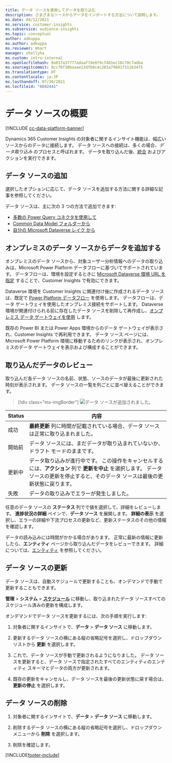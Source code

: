 ```yaml
---
title: データ ソースを使用してデータを取り込む
description: さまざまなソースからデータをインポートする方法について説明します。
ms.date: 04/12/2021
ms.service: customer-insights
ms.subservice: audience-insights
ms.topic: conceptual
author: adkuppa
ms.author: adkuppa
ms.reviewer: mhart
manager: shellyha
ms.custom: intro-internal
ms.openlocfilehash: 0a017a37777adaaf7de079cf481ec10c70c7adba
ms.sourcegitcommit: 8cc70f30baaae13dfb9c4c201a79691f311634f5
ms.translationtype: HT
ms.contentlocale: ja-JP
ms.lasthandoff: 07/30/2021
ms.locfileid: "6692441"
---
```

# <a name="data-sources-overview"></a>データ ソースの概要

[!INCLUDE [cc-data-platform-banner](../includes/cc-data-platform-banner.md)]

Dynamics 365 Customer Insights の対象者に関するインサイト機能は、幅広いソースからのデータに接続します。 データ ソースへの接続は、多くの場合、*データ取り込み* のプロセスと呼ばれます。 データを取り込んだ後、[統合](data-unification.md) およびアクションを実行できます。

## <a name="add-a-data-source"></a>データ ソースの追加

選択したオプションに応じて、データ ソースを追加する方法に関する詳細な記事を参照してください。

データ ソースは、主に次の 3 つの方法で追加できます:

- [多数の Power Query コネクタを使用して](connect-power-query.md)
- [Common Data Model フォルダーから](connect-common-data-model.md)
- [自分の Microsoft Dataverse レイク から](connect-dataverse-managed-lake.md)

## <a name="add-data-from-on-premises-data-sources"></a>オンプレミスのデータ ソースからデータを追加する

オンプレミスのデータ ソースから、対象ユーザー分析情報へのデータの取り込みは、Microsoft Power Platform データフローに基づいてサポートされています。 データフローは、環境を設定するときに [Microsoft Dataverse 環境 URL を指定](get-started-paid.md) することで、Customer Insights で有効にできます。

Dataverse 環境を Customer Insights に関連付け後に作成されるデータ ソースは、既定で [Power Platform データフロー](/power-query/dataflows/overview-dataflows-across-power-platform-dynamics-365) を使用します。 データフローは、データ ゲートウェイを使用したオンプレミス接続をサポートします。 Dataverse 環境が関連付けられる前に存在したデータ ソースを削除して再作成し、[オンプレミス データ ゲートウェイを使用](/data-integration/gateway/service-gateway-app) します。

既存の Power BI または Power Apps 環境からのデータ ゲートウェイが表示され、Customer Insights で再利用できます。 データ ソース ページには、Microsoft Power Platform 環境に移動するためのリンクが表示され、オンプレミスのデータ ゲートウェイを表示および構成することができます。

## <a name="review-ingested-data"></a>取り込んだデータのレビュー

取り込んだ各データ ソースの名前、状態、ソースのデータが最後に更新された時刻が表示されます。 データ ソースの一覧を列ごとに並べ替えることができます。

> [!div class="mx-imgBorder"]
> ![データ ソースが追加されました。](media/configure-data-datasource-added.png "追加されたデータ ソース")

|Status  |内容  |
|---------|---------|
|成功   |**最終更新** 列に時間が記載されている場合、データ ソースは正常に取り込まれました。
|開始前   |データ ソースには、まだデータが取り込まれていないか、ドラフト モードのままです。         |
|更新中    |データ取り込みが進行中です。 この操作をキャンセルするには、**アクション** 列で **更新を中止** を選択します。 データ ソースの更新を停止すると、そのデータ ソースは最後の更新状態に戻ります。       |
|失敗     |データの取り込みでエラーが発生しました。         |

任意のデータ ソースの **ステータス** 列でで値を選択して、詳細をレビューします。 **進捗状況の詳細** ペインで、**データ ソース** を展開します。 **詳細の表示** を選択し、エラーの詳細や下流プロセスの更新など、更新ステータスのその他の情報を確認します。

データの読み込みには時間がかかる場合があります。 正常に最新の情報に更新したら、**エンティティ** ページから取り込んだデータをレビューできます。 詳細については、[エンティティ](entities.md) を参照してください。

## <a name="refresh-a-data-source"></a>データ ソースの更新

データ ソースは、自動スケジュールで更新することも、オンデマンドで手動で更新することもできます。 

**管理** > **システム** > [**スケジュール**](system.md#schedule-tab) に移動し、取り込まれたデータ ソースすべてのスケジュール済みの更新を構成します。

オンデマンドでデータ ソースを更新するには、次の手順を実行します:

1. 対象者に関するインサイトで、**データ** > **データ ソース** に移動します。

2. 更新するデータ ソースの横にある縦の省略記号を選択し、ドロップダウン リストから **更新** を選択します。

3. これで、データ ソースが手動で更新されるようになりました。 データ ソースを更新すると、データ ソースで指定されたすべてのエンティティのエンティティ スキーマとデータの両方が更新されます。

4. 既存の更新をキャンセルし、データ ソースを最後の更新状態に戻す場合は、**更新の停止** を選択します。

## <a name="delete-a-data-source"></a>データ ソースの削除

1. 対象者に関するインサイトで、**データ** > **データ ソース** に移動します。

2. 削除するデータ ソースの横にある縦の省略記号を選択し、ドロップダウン メニューから **削除** を選択します。

3. 削除を確認します。


[!INCLUDE[footer-include](../includes/footer-banner.md)]
